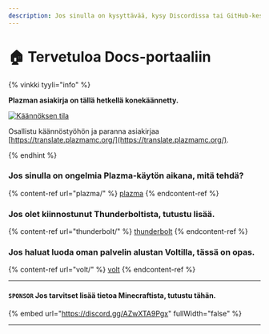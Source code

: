 ```yaml
---
description: Jos sinulla on kysyttävää, kysy Discordissa tai GitHub-keskusteluissa.
---
```


# 🏠 Tervetuloa Docs-portaaliin

{% vinkki tyyli="info" %}

**Plazman asiakirja on tällä hetkellä konekäännetty.**

[![Käännöksen tila](https://badge.plazmamc.org/internal/crowdin)](https://translate.plazmamc.org/)

Osallistu käännöstyöhön ja paranna asiakirjaa [https://translate.plazmamc.org/](https://translate.plazmamc.org/).

{% endhint %}

### Jos sinulla on ongelmia Plazma-käytön aikana, mitä tehdä?

{% content-ref url="plazma/" %}
[plazma](plazma/)
{% endcontent-ref %}

### Jos olet kiinnostunut Thunderboltista, tutustu lisää.

{% content-ref url="thunderbolt/" %}
[thunderbolt](thunderbolt/)
{% endcontent-ref %}

### Jos haluat luoda oman palvelin alustan Voltilla, tässä on opas.

{% content-ref url="volt/" %}
[volt](volt/)
{% endcontent-ref %}

***

#### `SPONSOR` Jos tarvitset lisää tietoa Minecraftista, tutustu tähän. <a href="#etc-1" id="etc-1"></a>

{% embed url="https://discord.gg/AZwXTA9Pgx" fullWidth="false" %}

***
